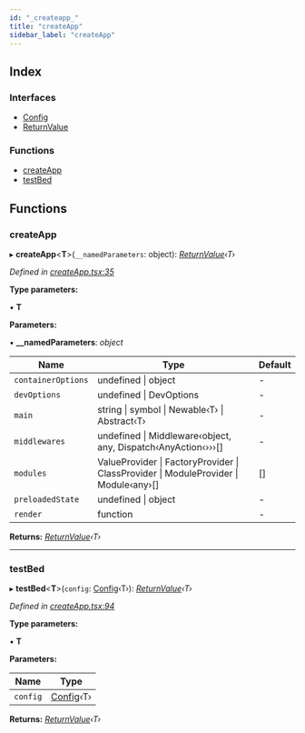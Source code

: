 ```yaml
---
id: "_createapp_"
title: "createApp"
sidebar_label: "createApp"
---
```


## Index

### Interfaces

* [Config](../interfaces/_createapp_.config.md)
* [ReturnValue](../interfaces/_createapp_.returnvalue.md)

### Functions

* [createApp](_createapp_.md#createapp)
* [testBed](_createapp_.md#testbed)

## Functions

###  createApp

▸ **createApp**<**T**>(`__namedParameters`: object): *[ReturnValue](../interfaces/_createapp_.returnvalue.md)‹T›*

*Defined in [createApp.tsx:35](https://github.com/unadlib/reactant/blob/5ec3851/packages/reactant/src/createApp.tsx#L35)*

**Type parameters:**

▪ **T**

**Parameters:**

▪ **__namedParameters**: *object*

Name | Type | Default |
------ | ------ | ------ |
`containerOptions` | undefined &#124; object | - |
`devOptions` | undefined &#124; DevOptions | - |
`main` | string &#124; symbol &#124; Newable‹T› &#124; Abstract‹T› | - |
`middlewares` | undefined &#124; Middleware‹object, any, Dispatch‹AnyAction‹›››[] | - |
`modules` | ValueProvider &#124; FactoryProvider &#124; ClassProvider &#124; ModuleProvider &#124; Module‹any›[] | [] |
`preloadedState` | undefined &#124; object | - |
`render` | function | - |

**Returns:** *[ReturnValue](../interfaces/_createapp_.returnvalue.md)‹T›*

___

###  testBed

▸ **testBed**<**T**>(`config`: [Config](../interfaces/_createapp_.config.md)‹T›): *[ReturnValue](../interfaces/_createapp_.returnvalue.md)‹T›*

*Defined in [createApp.tsx:94](https://github.com/unadlib/reactant/blob/5ec3851/packages/reactant/src/createApp.tsx#L94)*

**Type parameters:**

▪ **T**

**Parameters:**

Name | Type |
------ | ------ |
`config` | [Config](../interfaces/_createapp_.config.md)‹T› |

**Returns:** *[ReturnValue](../interfaces/_createapp_.returnvalue.md)‹T›*
